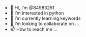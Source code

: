 - 👋 Hi, I’m @84983251
- 👀 I’m interested in python
- 🌱 I’m currently learning keywords
- 💞️ I’m looking to collaborate on ...
- 📫 How to reach me ...

<!---
84983251/84983251 is a ✨ special ✨ repository because its `README.md` (this file) appears on your GitHub profile.
You can click the Preview link to take a look at your changes.
--->
